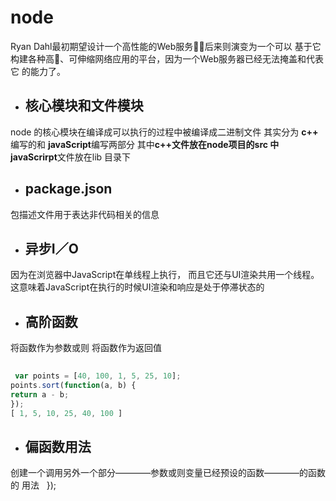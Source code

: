 # node

Ryan Dahl最初期望设计一个高性能的Web服务􀙧，后来则演变为一个可以
基于它构建各种高􁤳、可伸缩网络应用的平台，因为一个Web服务器已经无法掩盖和代表它
的能力了。



+ ## 核心模块和文件模块
node  的核心模块在编译成可以执行的过程中被编译成二进制文件
其实分为  **c++** 编写的和 **javaScript**编写两部分 其中**c++**文件放在node项目的src 中**javaScrirpt**文件放在lib 目录下


+ ## package.json 

包描述文件用于表达非代码相关的信息
 
 
+ ## 异步I／O
 
 
 因为在浏览器中JavaScript在单线程上执行，
而且它还与UI渲染共用一个线程。这意味着JavaScript在执行的时候UI渲染和响应是处于停滞状态的


 + ## 高阶函数 

将函数作为参数或则 将函数作为返回值
 
``` js 
 
 var points = [40, 100, 1, 5, 25, 10];
points.sort(function(a, b) {
return a - b;
});
[ 1, 5, 10, 25, 40, 100 ]

 ```
 + ## 偏函数用法
 创建一个调用另外一个部分————参数或则变量已经预设的函数————的函数的
用法
   
});
